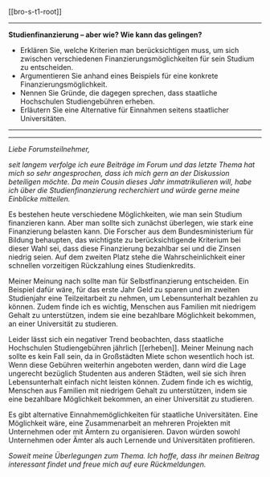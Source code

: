 [[bro-s-t1-root]]

---

**Studienfinanzierung – aber wie? Wie kann das gelingen?**  
- Erklären Sie, welche Kriterien man berücksichtigen muss, um sich zwischen verschiedenen Finanzierungsmöglichkeiten für sein Studium zu entscheiden.  
- Argumentieren Sie anhand eines Beispiels für eine konkrete Finanzierungsmöglichkeit.  
- Nennen Sie Gründe, die dagegen sprechen, dass staatliche Hochschulen Studiengebühren erheben.  
- Erläutern Sie eine Alternative für Einnahmen seitens staatlicher Universitäten.  

---
---

*Liebe Forumsteilnehmer,*

*seit langem verfolge ich eure Beiträge im Forum und das letzte Thema hat mich so sehr angesprochen, dass ich mich gern an der Diskussion beteiligen möchte. 
Da mein Cousin dieses Jahr immatrikulieren will, habe ich über die Studienfinanzierung recherchiert und würde gerne meine Einblicke mitteilen.*

Es bestehen heute verschiedene Möglichkeiten, wie man sein Studium finanzieren kann. Aber man sollte sich zunächst überlegen, wie stark eine Finanzierung belasten kann. Die Forscher aus dem Bundesministerium für Bildung behaupten, das wichtigste zu berücksichtigende Kriterium bei dieser Wahl sei, dass diese Finanzierung bezahlbar sei und die Zinsen niedrig seien. Auf dem zweiten Platz stehe die Wahrscheinlichkeit einer schnellen vorzeitigen Rückzahlung eines Studienkredits.

Meiner Meinung nach sollte man für Selbstfinanzierung entscheiden. Ein Beispiel dafür wäre, für das erste Jahr Geld zu sparen und im zweiten Studienjahr eine Teilzeitarbeit zu nehmen, um Lebensunterhalt bezahlen zu können. Zudem finde ich es wichtig, Menschen aus Familien mit niedrigem Gehalt zu unterstützen, indem sie eine bezahlbare Möglichkeit bekommen, an einer Universität zu studieren.

Leider lässt sich ein negativer Trend beobachten, dass staatliche Hochschulen Studiengebühren jährlich [[erheben]]. Meiner Meinung nach sollte es kein Fall sein, da in Großstädten Miete schon wesentlich hoch ist. Wenn diese Gebühren weiterhin angeboten werden, dann wird die Lage ungerecht bezüglich Studenten aus anderen Städten, weil sie sich ihren Lebensunterhalt einfach nicht leisten können. Zudem finde ich es wichtig, Menschen aus Familien mit niedrigem Gehalt zu unterstützen, indem sie eine bezahlbare Möglichkeit bekommen, an einer Universität zu studieren.

Es gibt alternative Einnahmemöglichkeiten für staatliche Universitäten. Eine Möglichkeit wäre, eine Zusammenarbeit an mehreren Projekten mit Unternehmen oder mit Ämtern zu organisieren. Davon würden sowohl Unternehmen oder Ämter als auch Lernende und Universitäten profitieren.

*Soweit meine Überlegungen zum Thema. Ich hoffe, dass ihr meinen Beitrag interessant findet und freue mich auf eure Rückmeldungen.*

